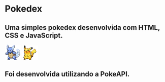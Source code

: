 # Pokedex
Uma simples pokedex desenvolvida com HTML, CSS e JavaScript.<br>
---------------------------------------
<img width="10%" src="https://raw.githubusercontent.com/PokeAPI/sprites/master/sprites/pokemon/versions/generation-v/black-white/animated/8.gif">
<img width="10%" src="https://raw.githubusercontent.com/PokeAPI/sprites/master/sprites/pokemon/versions/generation-v/black-white/animated/25.gif">

## Foi desenvolvida utilizando a PokeAPI.
